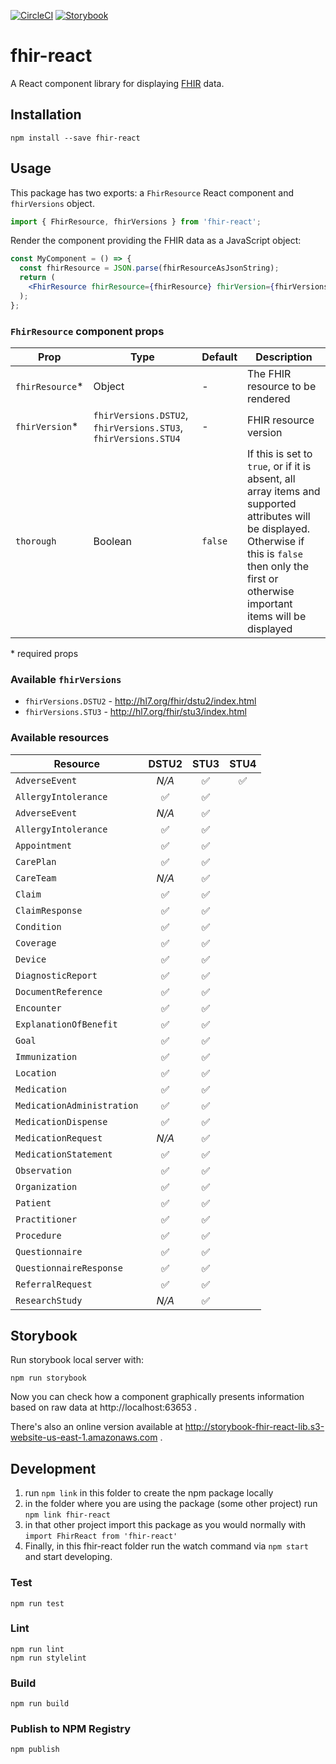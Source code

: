 [![CircleCI](https://circleci.com/gh/1uphealth/fhir-react/tree/master.svg?style=svg)](https://circleci.com/gh/1uphealth/fhir-react/tree/master)
[![Storybook](https://github.com/storybookjs/brand/raw/master/badge/badge-storybook.svg?sanitize=true)](http://storybook-fhir-react-lib.s3-website-us-east-1.amazonaws.com/)

# fhir-react

A React component library for displaying [FHIR](https://1up.health/dev/doc/introduction-to-fhir) data.

## Installation

```
npm install --save fhir-react
```

## Usage

This package has two exports: a `FhirResource` React component and `fhirVersions` object.

```js
import { FhirResource, fhirVersions } from 'fhir-react';
```

Render the component providing the FHIR data as a JavaScript object:

```jsx
const MyComponent = () => {
  const fhirResource = JSON.parse(fhirResourceAsJsonString);
  return (
    <FhirResource fhirResource={fhirResource} fhirVersion={fhirVersions.STU3} />
  );
};
```

### `FhirResource` component props

| Prop             | Type                                                           | Default | Description                                                                                                                                                                                               |
| ---------------- | -------------------------------------------------------------- | ------- | --------------------------------------------------------------------------------------------------------------------------------------------------------------------------------------------------------- |
| `fhirResource`\* | Object                                                         | -       | The FHIR resource to be rendered                                                                                                                                                                          |
| `fhirVersion`\*  | `fhirVersions.DSTU2`, `fhirVersions.STU3`, `fhirVersions.STU4` | -       | FHIR resource version                                                                                                                                                                                     |
| `thorough`       | Boolean                                                        | `false` | If this is set to `true`, or if it is absent, all array items and supported attributes will be displayed. Otherwise if this is `false` then only the first or otherwise important items will be displayed |

\* required props

### Available `fhirVersions`

- `fhirVersions.DSTU2` - http://hl7.org/fhir/dstu2/index.html
- `fhirVersions.STU3` - http://hl7.org/fhir/stu3/index.html

### Available resources

| Resource                   | DSTU2 | STU3 | STU4 |
| -------------------------- | :---: | :--: | :--: |
| `AdverseEvent`             | _N/A_ |  ✅  |  ✅  |
| `AllergyIntolerance`       |  ✅   |  ✅  |      |
| `AdverseEvent`             | _N/A_ |  ✅  |      |
| `AllergyIntolerance`       |  ✅   |  ✅  |      |
| `Appointment`              |  ✅   |  ✅  |      |
| `CarePlan`                 |  ✅   |  ✅  |      |
| `CareTeam`                 | _N/A_ |  ✅  |      |
| `Claim`                    |  ✅   |  ✅  |      |
| `ClaimResponse`            |  ✅   |  ✅  |      |
| `Condition`                |  ✅   |  ✅  |      |
| `Coverage`                 |  ✅   |  ✅  |      |
| `Device`                   |  ✅   |  ✅  |      |
| `DiagnosticReport`         |  ✅   |  ✅  |      |
| `DocumentReference`        |  ✅   |  ✅  |      |
| `Encounter`                |  ✅   |  ✅  |      |
| `ExplanationOfBenefit`     |  ✅   |  ✅  |      |
| `Goal`                     |  ✅   |  ✅  |      |
| `Immunization`             |  ✅   |  ✅  |      |
| `Location`                 |  ✅   |  ✅  |      |
| `Medication`               |  ✅   |  ✅  |      |
| `MedicationAdministration` |  ✅   |  ✅  |      |
| `MedicationDispense`       |  ✅   |  ✅  |      |
| `MedicationRequest`        | _N/A_ |  ✅  |      |
| `MedicationStatement`      |  ✅   |  ✅  |      |
| `Observation`              |  ✅   |  ✅  |      |
| `Organization`             |  ✅   |  ✅  |      |
| `Patient`                  |  ✅   |  ✅  |      |
| `Practitioner`             |  ✅   |  ✅  |      |
| `Procedure`                |  ✅   |  ✅  |      |
| `Questionnaire`            |  ✅   |  ✅  |      |
| `QuestionnaireResponse`    |  ✅   |  ✅  |      |
| `ReferralRequest`          |  ✅   |  ✅  |      |
| `ResearchStudy`            | _N/A_ |  ✅  |      |

## Storybook

Run storybook local server with:

```
npm run storybook
```

Now you can check how a component graphically presents information based on raw data at http://localhost:63653 .

There's also an online version available at http://storybook-fhir-react-lib.s3-website-us-east-1.amazonaws.com .

## Development

1. run `npm link` in this folder to create the npm package locally
1. in the folder where you are using the package (some other project) run `npm link fhir-react`
1. in that other project import this package as you would normally with `import FhirReact from 'fhir-react'`
1. Finally, in this fhir-react folder run the watch command via `npm start` and start developing.

### Test

```
npm run test
```

### Lint

```
npm run lint
npm run stylelint
```

### Build

```
npm run build
```

### Publish to NPM Registry

```
npm publish
```
